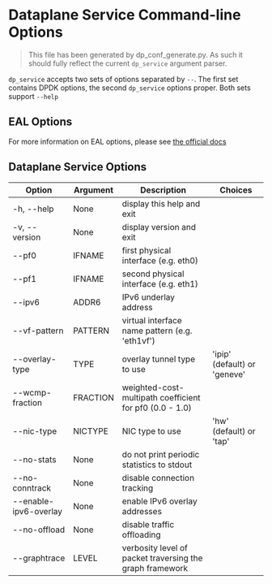 # Dataplane Service Command-line Options
> This file has been generated by dp_conf_generate.py. As such it should fully reflect the current `dp_service` argument parser.

`dp_service` accepts two sets of options separated by `--`. The first set contains DPDK options, the second `dp_service` options proper. Both sets support `--help`

## EAL Options
For more information on EAL options, please see [the official docs](https://doc.dpdk.org/guides/linux_gsg/linux_eal_parameters.html)

## Dataplane Service Options
| Option | Argument | Description | Choices |
|--------|----------|-------------|---------|
| -h, --help | None | display this help and exit |  |
| -v, --version | None | display version and exit |  |
| --pf0 | IFNAME | first physical interface (e.g. eth0) |  |
| --pf1 | IFNAME | second physical interface (e.g. eth1) |  |
| --ipv6 | ADDR6 | IPv6 underlay address |  |
| --vf-pattern | PATTERN | virtual interface name pattern (e.g. 'eth1vf') |  |
| --overlay-type | TYPE | overlay tunnel type to use | 'ipip' (default) or 'geneve' |
| --wcmp-fraction | FRACTION | weighted-cost-multipath coefficient for pf0 (0.0 - 1.0) |  |
| --nic-type | NICTYPE | NIC type to use | 'hw' (default) or 'tap' |
| --no-stats | None | do not print periodic statistics to stdout |  |
| --no-conntrack | None | disable connection tracking |  |
| --enable-ipv6-overlay | None | enable IPv6 overlay addresses |  |
| --no-offload | None | disable traffic offloading |  |
| --graphtrace | LEVEL | verbosity level of packet traversing the graph framework |  |
